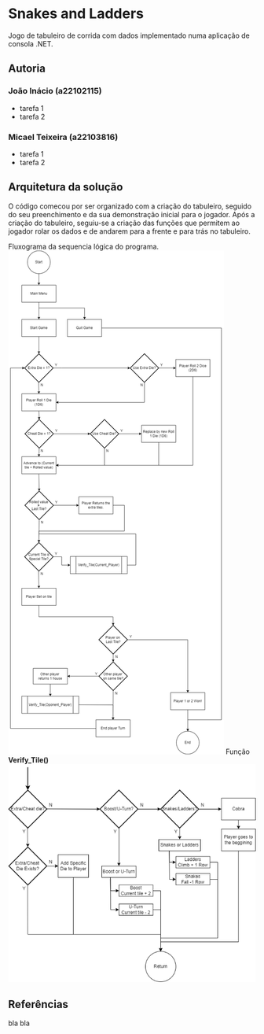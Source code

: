 # Snakes and Ladders

Jogo de tabuleiro de corrida com dados implementado numa aplicação de consola .NET.

## Autoria

### João Inácio (a22102115)

- tarefa 1
- tarefa 2

### Micael Teixeira (a22103816)

- tarefa 1
- tarefa 2

## Arquitetura da solução

O código comecou por ser organizado com a criação do tabuleiro, seguido do seu preenchimento e da sua demonstração inicial para o jogador.
Após a criação do tabuleiro, seguiu-se a criação das funções que permitem ao jogador rolar os dados e de andarem para a frente e para trás no tabuleiro.

Fluxograma da sequencia lógica do programa.
![program flowchart](LP1.png "program flowchart")
Função **Verify_Tile()**
![program Verify_Tile function](LP1_Function.png "program Verify_Tile function")

## Referências

bla bla

